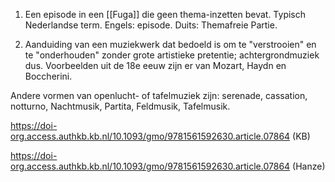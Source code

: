 1. Een episode in een [[Fuga]] die geen thema-inzetten bevat. Typisch Nederlandse term. Engels: episode. Duits: Themafreie Partie.

2. Aanduiding van een muziekwerk dat bedoeld is om te "verstrooien" en te "onderhouden" zonder grote artistieke pretentie; achtergrondmuziek dus. Voorbeelden uit de 18e eeuw zijn er van Mozart, Haydn en Boccherini.

Andere vormen van openlucht- of tafelmuziek zijn: serenade, cassation, notturno, Nachtmusik, Partita, Feldmusik, Tafelmusik.


https://doi-org.access.authkb.kb.nl/10.1093/gmo/9781561592630.article.07864 (KB)

https://doi-org.access.authkb.kb.nl/10.1093/gmo/9781561592630.article.07864 (Hanze)
